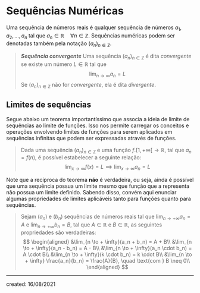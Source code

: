 # Sequências Numéricas
Uma sequência de números reais é qualquer sequência de números $a_1, a_2, \dots, a_n$ tal que $a_n \in \mathbb{R} \quad \forall n \in \mathbb{Z}$. Sequências numéricas podem ser denotadas também pela notação $(a_n)_{n\in\mathbb{Z}}$.

> ***Sequência convergente***
> Uma sequência $(a_n)_{n\in\mathbb{Z}}$ é dita *convergente* se existe um número $L \in \mathbb{R}$ tal que
>$$
  \lim_{n \to \infty} a_n = L
>$$
> Se $(a_n)_{n\in\mathbb{Z}}$ não for *convergente*, ela é dita *divergente*.

## Limites de sequências
Segue abaixo um teorema importantíssimo que associa a ideia de limite de sequências ao limite de funções. Isso nos permite carregar os conceitos e operações envolvendo limites de funções para serem aplicados em sequências infinitas que podem ser expressadas através de funções.

> Dada uma sequência $(a_n)_{n \in \mathbb{Z}}$ e uma função $f.[1, +\infty[ \to \mathbb{R}$, tal que $a_n = f(n)$, é possível estabelecer a seguinte relação:
>$$
  \lim_{x \to \infty} f(x) = L \implies \lim_{x \to \infty} a_n = L
>$$

Note que a recíproca do teorema **não** é verdadeira, ou seja, ainda é possível que uma sequência possua um limite mesmo que função que a representa não possua um limite definido.
Sabendo disso, convém aqui enunciar algumas propriedades de limites aplicáveis tanto para funções quanto para sequências.

> Sejam $(a_n)$ e $(b_n)$ sequências de números reais tal que $\lim_{n \to +\infty} a_n = A$ e $\lim_{n \to +\infty} b_n = B$, tal que $A \in \mathbb{R}$ e $B \in \mathbb{R}$, as seguintes propriedades são verdadeiras:
>$$
\begin{aligned}
  &\lim_{n \to + \infty}(a_n + b_n) = A + B\\
  &\lim_{n \to + \infty}(a_n - b_n) = A - B\\
  &\lim_{n \to + \infty}(a_n \cdot b_n) = A \cdot B\\
  &\lim_{n \to + \infty}(k \cdot b_n) = k \cdot B\\
  &\lim_{n \to + \infty} \frac{a_n}{b_n} = \frac{A}{B}, \quad \text{com } B \neq 0\\
\end{aligned}
>$$

---

created: 16/08/2021
